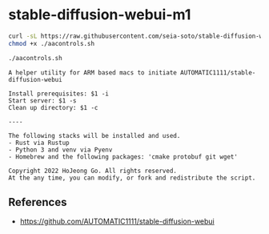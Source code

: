 # stable-diffusion-webui-m1

```sh
curl -sL https://raw.githubusercontent.com/seia-soto/stable-diffusion-webui-m1/master/aacontrols.sh > aacontrols.sh
chmod +x ./aacontrols.sh

./aacontrols.sh
```

```
A helper utility for ARM based macs to initiate AUTOMATIC1111/stable-diffusion-webui

Install prerequisites: $1 -i
Start server: $1 -s
Clean up directory: $1 -c

----

The following stacks will be installed and used.
- Rust via Rustup
- Python 3 and venv via Pyenv
- Homebrew and the following packages: 'cmake protobuf git wget'

Copyright 2022 HoJeong Go. All rights reserved.
At the any time, you can modify, or fork and redistribute the script.
```

## References

- https://github.com/AUTOMATIC1111/stable-diffusion-webui
